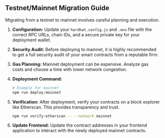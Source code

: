 ## Testnet/Mainnet Migration Guide

Migrating from a testnet to mainnet involves careful planning and execution.

1.  **Configuration:** Update your `hardhat.config.js` and `.env` file with the correct RPC URLs, chain IDs, and a secure private key for your deployment wallet.

2.  **Security Audit:** Before deploying to mainnet, it is highly recommended to get a full security audit of your smart contracts from a reputable firm.

3.  **Gas Planning:** Mainnet deployment can be expensive. Analyze gas costs and choose a time with lower network congestion.

4.  **Deployment Command:**
    ```bash
    # Example for mainnet
    npm run deploy:mainnet
    ```

5.  **Verification:** After deployment, verify your contracts on a block explorer like Etherscan. This provides transparency and trust.
    ```bash
    npm run verify:etherscan -- --network mainnet
    ```

6.  **Update Frontend:** Update the contract addresses in your frontend application to interact with the newly deployed mainnet contracts.
